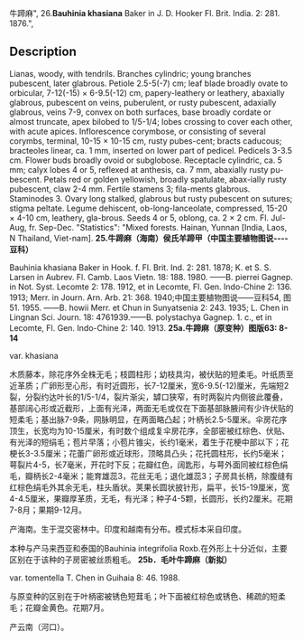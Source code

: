 牛蹄麻",
26.**Bauhinia khasiana** Baker in J. D. Hooker Fl. Brit. India. 2: 281. 1876.",

## Description
Lianas, woody, with tendrils. Branches cylindric; young branches pubescent, later glabrous. Petiole 2.5-5(-7) cm; leaf blade broadly ovate to orbicular, 7-12(-15) × 6-9.5(-12) cm, papery-leathery or leathery, abaxially glabrous, pubescent on veins, puberulent, or rusty pubescent, adaxially glabrous, veins 7-9, convex on both surfaces, base broadly cordate or almost truncate, apex bilobed to 1/5-1/4; lobes crossing to cover each other, with acute apices. Inflorescence corymbose, or consisting of several corymbs, terminal, 10-15 × 10-15 cm, rusty pubes-cent; bracts caducous; bracteoles linear, ca. 1 mm, inserted on lower part of pedicel. Pedicels 3-3.5 cm. Flower buds broadly ovoid or subglobose. Receptacle cylindric, ca. 5 mm; calyx lobes 4 or 5, reflexed at anthesis, ca. 7 mm, abaxially rusty pu-bescent. Petals red or golden yellowish, broadly spatulate, abax-ially rusty pubescent, claw 2-4 mm. Fertile stamens 3; fila-ments glabrous. Staminodes 3. Ovary long stalked, glabrous but rusty pubescent on sutures; stigma peltate. Legume dehiscent, ob-long-lanceolate, compressed, 15-20 × 4-10 cm, leathery, gla-brous. Seeds 4 or 5, oblong, ca. 2 × 2 cm. Fl. Jul-Aug, fr. Sep-Dec.
  "Statistics": "Mixed forests. Hainan, Yunnan [India, Laos, N Thailand, Viet-nam].
**25.牛蹄麻（海南）侯氏羊蹄甲（中国主要植物图说----豆科）**

Bauhinia khasiana Baker in Hook. f. Fl. Brit. Ind. 2: 281. 1878; K. et S. S. Larsen in Aubrev. Fl. Camb. Laos Vietn. 18: 188. 1980. ——B. pierrei Gagnep. in Not. Syst. Lecomte 2: 178. 1912, et in Lecomte, Fl. Gen. Indo-Chine 2: 136. 1913; Merr. in Journ. Arn. Arb. 21: 368. 1940;中国主要植物图说——豆科54, 图51. 1955. ——B. howii Merr. et Chun in Sunyatsenia 2: 243. 1935; L. Chen in Lingnan Sci. Journ. 18: 4761939.——B. polystachya Gagnep. 1. c., et in Lecomte, Fl. Gen. Indo-Chine 2: 140. 1913.
**25a.牛蹄麻（原变种）图版63: 8-14**

var. khasiana

木质藤本，除花序外全株无毛；枝圆柱形；幼枝具沟，被伏贴的短柔毛。叶纸质至近革质；广卵形至心形，有时近圆形，长7-12厘米，宽6-9.5(-12)厘米，先端短2裂，分裂约达叶长的1/5-1/4，裂片渐尖，罅口狭窄，有时两裂片内侧彼此覆叠，基部阔心形或近截形，上面有光泽，两面无毛或仅在下面基部脉腋间有少许伏贴的短柔毛；基出脉7-9条，网脉明显，在两面略凸起；叶柄长2.5-5厘米。伞房花序顶生，长宽均为10-15厘米，有时数个组成复伞房花序，全部密被红棕色、伏贴、有光泽的短绢毛；苞片早落；小苞片锥尖，长约1毫米，着生于花梗中部以下；花梗长3-3.5厘米；花蕾广卵形或近球形，顶略具凸头；花托圆柱形，长约5毫米；萼裂片4-5，长7毫米，开花时下反；花瓣红色，阔匙形，与萼外面同被红棕色绢毛，瓣柄长2-4毫米；能育雄蕊3，花丝无毛；退化雄蕊3；子房具长柄，除腹缝有红棕色绢毛外其余无毛，柱头盾状。荚果长圆状披针形，扁平，长15-19厘米，宽4-4.5厘米，果瓣厚革质，无毛，有光泽；种子4-5颗，长圆形，长约2厘米。花期7-8月；果期9-12月。

产海南。生于混交密林中。印度和越南有分布。模式标本采自印度。

本种与产马来西亚和泰国的Bauhinia integrifolia Roxb.在外形上十分近似，主要区别在于该种的子房密被丝质粗毛。
**25b．毛叶牛蹄麻（新拟）**

var. tomentella T. Chen in Guihaia 8: 46. 1988.

与原变种的区别在于叶柄密被锈色短茸毛；叶下面被红棕色或锈色、稀疏的短柔毛；花瓣金黄色。花期7月。

产云南（河口）。
